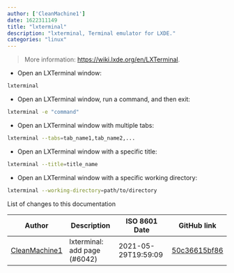 ```yaml
---
author: ['CleanMachine1']
date: 1622311149
title: "lxterminal"
description: "lxterminal, Terminal emulator for LXDE."
categories: "linux"
---
```

> More information: <https://wiki.lxde.org/en/LXTerminal>.

- Open an LXTerminal window:

```bash
lxterminal
```

- Open an LXTerminal window, run a command, and then exit:

```bash
lxterminal -e "command"
```

- Open an LXTerminal window with multiple tabs:

```bash
lxterminal --tabs=tab_name1,tab_name2,...
```

- Open an LXTerminal window with a specific title:

```bash
lxterminal --title=title_name
```

- Open an LXTerminal window with a specific working directory:

```bash
lxterminal --working-directory=path/to/directory
```
List of changes to this documentation


Author | Description | ISO 8601 Date | GitHub link
------|-----|-----|-----
[CleanMachine1](mailto:78213164+CleanMachine1@users.noreply.github.com) | lxterminal: add page (#6042) | 2021-05-29T19:59:09 | [50c36615bf86](https://github.com/tldr-pages/tldr/commit/50c36615bf86c018b122dc285255a935463926fa)

